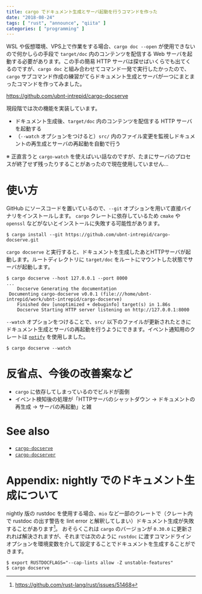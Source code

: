 ```yaml
---
title: cargo でドキュメント生成とサーバ起動を行うコマンドを作った
date: "2018-08-24"
tags: [ "rust", "announce", "qiita" ]
categories: [ "programming" ]
---
```


WSL や仮想環境、VPS上で作業をする場合、`cargo doc --open` が使用できないので何かしらの手段で `target/doc` 内のコンテンツを配信する Web サーバを起動する必要があります。この手の簡易 HTTP サーバは探せばいくらでも出てくるのですが、`cargo doc` と組み合わせてコマンド一発で実行したかったので、`cargo` サブコマンド作成の練習がてらドキュメント生成とサーバが一つにまとまったコマンドを作ってみました。

<!-- more -->

https://github.com/ubnt-intrepid/cargo-docserve

現段階では次の機能を実装しています。

* ドキュメント生成後、`target/doc` 内のコンテンツを配信する HTTP サーバを起動する
* （`--watch` オプションをつけると）`src/` 内のファイル変更を監視しドキュメントの再生成とサーバの再起動を自動で行う

※ 正直言うと `cargo-watch` を使えばいい話なのですが、たまにサーバのプロセスが終了せず残ったりすることがあったので現在使用していません…

# 使い方

GitHub にソースコードを置いているので、`--git` オプションを用いて直接バイナリをインストールします。
`cargo` クレートに依存しているため `cmake` や `openssl` などがないとインストールに失敗する可能性があります。

```shell-session
$ cargo install --git https://github.com/ubnt-intrepid/cargo-docserve.git
```

`cargo docserve` と実行すると、ドキュメントを生成したあとHTTPサーバが起動します。ルートディレクトリに `target/doc` をルートにマウントした状態でサーバが起動します。

```shell-session
$ cargo docserve --host 127.0.0.1 --port 8000
...
    Docserve Generating the documentation
 Documenting cargo-docserve v0.0.1 (file:///home/ubnt-intrepid/work/ubnt-intrepid/cargo-docserve)
    Finished dev [unoptimized + debuginfo] target(s) in 1.86s
    Docserve Starting HTTP server listening on http://127.0.0.1:8000
```

`--watch` オプションをつけることで、`src/` 以下のファイルが更新されたときにドキュメント生成とサーバの再起動を行うようにできます。イベント通知用のクレートは [`notify`](https://crates.io/crates/notify) を使用しました。

```shell-session
$ cargo docserve --watch
```

# 反省点、今後の改善案など
* `cargo` に依存してしまっているのでビルドが面倒
* イベント検知後の処理が「HTTPサーバのシャットダウン → ドキュメントの再生成 → サーバの再起動」と雑

# See also

* [`cargo-docserve`](https://crates.io/crates/cargo-docserve)
* [`cargo-docserver`](https://crates.io/crates/cargo-docserver)

# Appendix: nightly でのドキュメント生成について
nightly 版の rustdoc を使用する場合、`mio` など一部のクレートで（クレート内で rustdoc の出す警告を lint error と解釈してしまい）ドキュメント生成が失敗することがあります[^1]。
おそらくこれは `cargo` のバージョンが `0.30.0` に更新されれば解決されますが、それまでは次のように `rustdoc` に渡すコマンドラインオプションを環境変数を介して設定することでドキュメントを生成することができます。

```shell-session
$ export RUSTDOCFLAGS="--cap-lints allow -Z unstable-features"
$ cargo docserve
```

[^1]: https://github.com/rust-lang/rust/issues/51468


